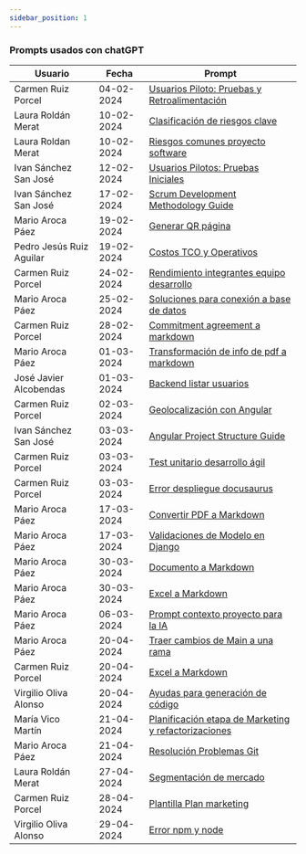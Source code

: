 ```yaml
---
sidebar_position: 1
---
```


### Prompts usados con chatGPT

| Usuario                  | Fecha      | Prompt                                                                                                                     |
| ------------------------ | ---------- | -------------------------------------------------------------------------------------------------------------------------- |
| Carmen Ruiz Porcel       | 04-02-2024 | [Usuarios Piloto: Pruebas y Retroalimentación](https://chat.openai.com/share/9a377b74-cea0-4b54-8c56-f15374137b52)         |
| Laura Roldán Merat       | 10-02-2024 | [Clasificación de riesgos clave](https://chat.openai.com/share/0afa41ad-3c54-4871-8001-7057e4146d49)                       |
| Laura Roldan Merat       | 10-02-2024 | [Riesgos comunes proyecto software](https://chat.openai.com/share/aa89bd5a-c33b-455d-bc56-929291021015)                    |
| Ivan Sánchez San José    | 12-02-2024 | [Usuarios Pilotos: Pruebas Iniciales](https://chat.openai.com/share/314dc266-69d7-4b7c-b538-8919455cee57)                  |
| Ivan Sánchez San José    | 17-02-2024 | [Scrum Development Methodology Guide](https://chat.openai.com/share/135e8b3c-6eb7-4cba-9170-6eee3358668c)                  |
| Mario Aroca Páez         | 19-02-2024 | [Generar QR página](https://chat.openai.com/share/7ceb3db2-4869-4b8a-b099-a34d55d797d5)                                    |
| Pedro Jesús Ruiz Aguilar | 19-02-2024 | [Costos TCO y Operativos](https://chat.openai.com/share/161c8ef9-1318-41d6-a1ec-98d88242bfdd)                              |
| Carmen Ruiz Porcel       | 24-02-2024 | [Rendimiento integrantes equipo desarrollo](https://chat.openai.com/share/854ba8a5-a501-4850-a7b9-26517d7d2c73)            |
| Mario Aroca Páez         | 25-02-2024 | [Soluciones para conexión a base de datos](https://chat.openai.com/share/b10abf89-8f17-497d-9e00-35d95c6aa53e)             |
| Carmen Ruiz Porcel       | 28-02-2024 | [Commitment agreement a markdown](https://chat.openai.com/share/0fa9e4ae-0949-44ff-b90f-8d6ad4d36ce7)                      |
| Mario Aroca Páez         | 01-03-2024 | [Transformación de info de pdf a markdown](https://chat.openai.com/share/79809a73-afb7-46b6-93c3-acded5bb4512)             |
| José Javier Alcobendas   | 01-03-2024 | [Backend listar usuarios](https://chat.openai.com/share/67b94869-5440-4bb4-a903-6b93233cb391)                              |
| Carmen Ruiz Porcel       | 02-03-2024 | [Geolocalización con Angular](https://chat.openai.com/share/89fa9b05-ec9b-4661-b0e1-948bc38ac91c)                          |
| Ivan Sánchez San José    | 03-03-2024 | [Angular Project Structure Guide](https://chat.openai.com/share/e78fccf0-50f8-4543-b3cd-0387226d9034)                      |
| Carmen Ruiz Porcel       | 03-03-2024 | [Test unitario desarrollo ágil](https://chat.openai.com/share/91ee4faa-31b6-404d-8f7e-3215284424a2)                        |
| Carmen Ruiz Porcel       | 03-03-2024 | [Error despliegue docusaurus](https://chat.openai.com/share/7e743e68-f7d4-400f-8285-d5cc1335cb9f)                          |
| Mario Aroca Páez         | 17-03-2024 | [Convertir PDF a Markdown](https://chat.openai.com/share/3a07272f-41d9-4f8c-9780-2ec37115d815)                             |
| Mario Aroca Páez         | 17-03-2024 | [Validaciones de Modelo en Django](https://chat.openai.com/share/eb21a58a-43b4-4e8b-9634-edd7d8ef2377)                     |
| Mario Aroca Páez         | 30-03-2024 | [Documento a Markdown](https://chat.openai.com/share/9fae8fea-9a0b-49b5-96e9-83bc755e104c)                                 |
| Mario Aroca Páez         | 30-03-2024 | [Excel a Markdown](https://chat.openai.com/share/082febe3-71ef-42f5-978e-a083e2054bc2)                                     |
| Mario Aroca Páez         | 06-03-2024 | [Prompt contexto proyecto para la IA](https://chat.openai.com/share/9228d90b-5b73-468d-9a6a-961b221ab2d4)                  |
| Mario Aroca Páez         | 20-04-2024 | [Traer cambios de Main a una rama](https://chat.openai.com/share/c4b89f77-a9e9-4071-95f4-e8af1b3b412b)                     |
| Carmen Ruiz Porcel       | 20-04-2024 | [Excel a Markdown](https://chat.openai.com/share/a133060e-2bbb-470e-8f00-0cae75cbdf01)                                     |
| Virgilio Oliva Alonso    | 20-04-2024 | [Ayudas para generación de código](https://chat.openai.com/share/076f4544-5e8d-498a-b375-a8748307c1a5)                     |
| María Vico Martín        | 21-04-2024 | [Planificación etapa de Marketing y refactorizaciones](https://chat.openai.com/share/24b46069-e51b-4a59-ae6b-b7550b2653af) |
| Mario Aroca Páez         | 21-04-2024 | [Resolución Problemas Git](https://chat.openai.com/share/c322e648-7bd2-44ce-917c-091e15574939)                             |
| Laura Roldán Merat       | 27-04-2024 | [Segmentación de mercado](https://chat.openai.com/share/21136fff-4ee1-4d7b-a48b-6c867e9ee7d8)                              |
| Carmen Ruiz Porcel       | 28-04-2024 | [Plantilla Plan marketing](https://chat.openai.com/share/2c8f5f78-74e1-4525-b745-7027b238a67f)                             |
| Virgilio Oliva Alonso     | 29-04-2024 | [Error npm y node](https://chat.openai.com/share/b6b3537c-01d9-4986-9f26-b8cb93bd5de9)                             |
